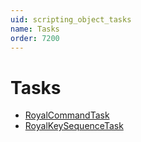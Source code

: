 ```yaml
---
uid: scripting_object_tasks
name: Tasks
order: 7200
---
```


# Tasks
- [RoyalCommandTask](royalcommandtask.md)
- [RoyalKeySequenceTask](royalkeysequencetask.md)
